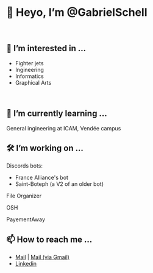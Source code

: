 # 👋 Heyo, I’m @GabrielSchell
<br> 

## 👀 I’m interested in ...
- Fighter jets
- Ingineering
- Informatics 
- Graphical Arts
<br>

## 🌱 I’m currently learning ...
General ingineering at ICAM, Vendée campus 
<br>

## 🛠️ I’m working on ...
Discords bots:
- France Alliance's bot
- Saint-Boteph (a V2 of an older bot)

File Organizer

OSH

PayementAway
<br>

## 📫 How to reach me ...
- [Mail](mailto:gabrielschell@vivaldi.net) | [Mail (via Gmail)](https://mail.google.com/mail/?view=cm&to=gabrielschell@vivaldi.net&su=&body=&bcc=)
- [Linkedin](https://www.linkedin.com/in/gabriel-schell/)
<br>
<!---
GabrielSchell/GabrielSchell is a ✨ special ✨ repository because its `README.md` (this file) appears on your GitHub profile.
You can click the Preview link to take a look at your changes.
--->

